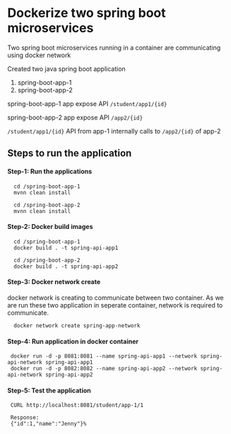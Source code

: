 # Dockerize two spring boot microservices


Two spring boot microservices running in a container are communicating using docker network


Created two java spring boot application
1. spring-boot-app-1
2. spring-boot-app-2

spring-boot-app-1 app expose API `/student/app1/{id}`

spring-boot-app-2 app expose API `/app2/{id}`

`/student/app1/{id}` API from app-1 internally calls to `/app2/{id}` of app-2

## Steps to run the application

#### Step-1: Run the applications
      cd /spring-boot-app-1
      mvnn clean install

      cd /spring-boot-app-2
      mvnn clean install

#### Step-2: Docker build images
      cd /spring-boot-app-1
      docker build . -t spring-api-app1

      cd /spring-boot-app-2
      docker build . -t spring-api-app2


#### Step-3: Docker network create
docker network is creating to communicate between two container. As we are run these two application in seperate container, network is required to communicate.

      
      docker network create spring-app-network


#### Step-4: Run application in docker container

     docker run -d -p 8081:8081 --name spring-api-app1 --network spring-api-network spring-api-app1
     docker run -d -p 8082:8082 --name spring-api-app2 --network spring-api-network spring-api-app2

#### Step-5: Test the application

     CURL http://localhost:8081/student/app-1/1

     Response:
     {"id":1,"name":"Jenny"}% 
